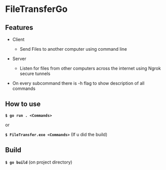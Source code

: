 # FileTransferGo

## Features 

* Client 
  * Send Files to another computer using command line
  
* Server
  * Listen for files from other computers across the internet using Ngrok secure tunnels
  
* On every subcommand there is -h flag to show description of all commands
  
## How to use

**```$ go run . <Commands>```** 

or

**```$ FileTransfer.exe <Commands>```**  (If u did the build)

## Build

**```$ go build```** (on project directory)
